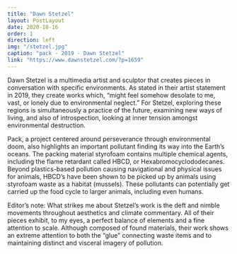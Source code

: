 ```yaml
---
title: "Dawn Stetzel"
layout: PostLayout
date: 2020-10-16
order: 1
direction: left
img: "/stetzel.jpg"
caption: "pack - 2019 - Dawn Stetzel"
link: "https://www.dawnstetzel.com/?p=1659"
---
```


Dawn Stetzel is a multimedia artist and sculptor that creates pieces in conversation with specific environments. As stated in their artist statement in 2019, they create works which, “might feel somehow desolate to me, vast, or lonely due to environmental neglect.” For Stetzel, exploring these regions is simultaneously a practice of the future, examining new ways of living, and also of introspection, looking at inner tension amongst environmental destruction.

Pack, a project centered around perseverance through environmental doom, also highlights an important pollutant finding its way into the Earth’s oceans. The packing material styrofoam contains multiple chemical agents, including the flame retardant called HBCD, or Hexabromocyclododecanes. Beyond plastics-based pollution causing navigational and physical issues for animals, HBCD’s have been shown to be picked up by animals using styrofoam waste as a habitat (mussels). These pollutants can potentially get carried up the food cycle to larger animals, including even humans.

Editor’s note: What strikes me about Stetzel’s work is the deft and nimble movements throughout aesthetics and climate commentary.  All of their pieces exhibit, to my eyes, a perfect balance of elements and a fine attention to scale. Although composed of found materials, their work shows an extreme attention to both the “glue” connecting waste items and to maintaining distinct and visceral imagery of pollution. 
